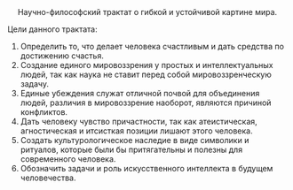 <center>Научно-философский трактат о гибкой и устойчивой картине мира.</center>

Цели данного трактата:

1.  Определить то, что делает человека счастливым и дать средства по достижению счастья.
1.  Создание единого мировоззрения у простых и интеллектуальных людей, так как наука не ставит перед собой мировоззренческую задачу.
1.  Единые убеждения служат отличной почвой для объединения людей, различия в мировоззрение наоборот, являются причиной конфликтов.
1.  Дать человеку чувство причастности, так как атеистическая, агностическая и итсисткая позиции лишают этого человека.
1.  Создать культурологическое наследие в виде символики и ритуалов, которые были бы притягательны и полезны для современного человека.
1.  Обозначить задачи и роль искусственного интеллекта в будущем человечества.
